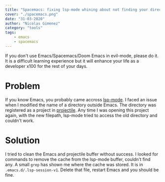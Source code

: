 ```yaml
---
title: "Spacemacs: fixing lsp-mode whining about not finding your directory"
cover: "./spacemacs.png"
date: "31-03-2020"
author: "Nicolas Gimenez"
category: "tools"
tags:
    - emacs 
    - spacemacs
---
```


If you don't use Emacs/Spacemacs/Doom Emacs in evil-mode, please do it. It is a difficult learning experience but it will enhance your life as a developer x100 for the rest of your days.

# Problem

If you know Emacs, you probably came accross [lsp-mode](https://github.com/emacs-lsp/lsp-mode). I faced an issue when I modified the name of a directory outside Emacs. The directory was registered as a project in [projectile](https://github.com/bbatsov/projectile). Any time I was opening this project again, with the new filepath, lsp-mode tried to access the old directory and couldn't work. 

# Solution

I tried to clean the Emacs and projectile buffer without success.
I looked for commands to remove the cache from the lsp-mode buffer, couldn't find any. A small `grep` has shown me where the cache was stored. It is in `.emacs.d/.lsp-session-v1`. Delete that file, restart Emacs and you should be fine.
